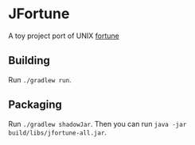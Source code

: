 JFortune
========

A toy project port of UNIX [fortune]

Building
--------

Run `./gradlew run`.

Packaging
---------

Run `./gradlew shadowJar`.
Then you can run `java -jar build/libs/jfortune-all.jar`.

[fortune]: https://en.wikipedia.org/wiki/Fortune_(Unix)
